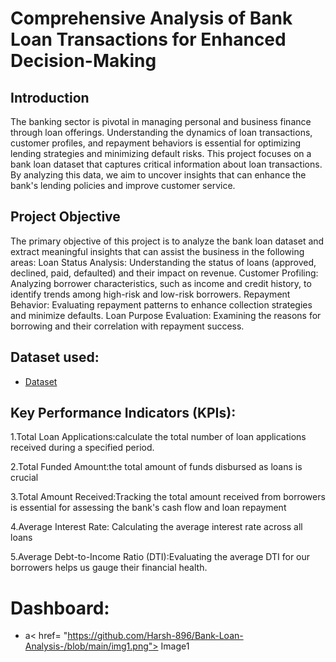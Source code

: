 # Comprehensive Analysis of Bank Loan Transactions for Enhanced Decision-Making
## Introduction
The banking sector is pivotal in managing personal and business finance through loan offerings. Understanding the dynamics of loan transactions, customer profiles, and repayment behaviors is essential for optimizing lending strategies and minimizing default risks. This project focuses on a bank loan dataset that captures critical information about loan transactions. By analyzing this data, we aim to uncover insights that can enhance the bank's lending policies and improve customer service.
## Project Objective
The primary objective of this project is to analyze the bank loan dataset and extract meaningful insights that can assist the business in the following areas:
Loan Status Analysis: Understanding the status of loans (approved, declined, paid, defaulted) and their impact on revenue.
Customer Profiling: Analyzing borrower characteristics, such as income and credit history, to identify trends among high-risk and low-risk borrowers.
Repayment Behavior: Evaluating repayment patterns to enhance collection strategies and minimize defaults.
Loan Purpose Evaluation: Examining the reasons for borrowing and their correlation with repayment success.
## Dataset used:
- <a href= "https://github.com/Harsh-896/Bank-Loan-Analysis-/blob/main/financial_loan.csv">Dataset<a/>
## Key Performance Indicators (KPIs):
1.Total Loan Applications:calculate the total number of loan applications received during a specified period.

2.Total Funded Amount:the total amount of funds disbursed as loans is crucial

3.Total Amount Received:Tracking the total amount received from borrowers is essential for assessing the bank's cash flow and loan repayment

4.Average Interest Rate: Calculating the average interest rate across all loans

5.Average Debt-to-Income Ratio (DTI):Evaluating the average DTI for our borrowers helps us gauge their financial health.
# Dashboard:
- a< href= "https://github.com/Harsh-896/Bank-Loan-Analysis-/blob/main/img1.png"> Image1</a>

